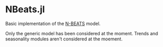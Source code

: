 # NBeats.jl

Basic implementation of the [N-BEATS](https://arxiv.org/pdf/1905.10437.pdf) model. 

Only the generic model has been considered at the moment. Trends and seasonality modules aren't considered at the moement.